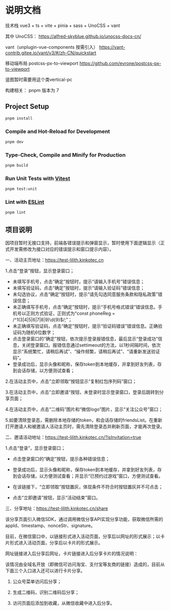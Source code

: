 # 说明文档

技术栈 vue3 + ts + vite + pinia + sass + UnoCSS + vant

其中
UnoCSS：
<https://alfred-skyblue.github.io/unocss-docs-cn/>

vant（unplugin-vue-components 按需引入）
<https://vant-contrib.gitee.io/vant/v3/#/zh-CN/quickstart>

移动端布局
postcss-px-to-viewport
<https://github.com/evrone/postcss-px-to-viewport>

竖图暂时需要用这个类vertical-pc

构建相关：
pnpm 版本为 7

## Project Setup

```sh
pnpm install
```

### Compile and Hot-Reload for Development

```sh
pnpm dev
```

### Type-Check, Compile and Minify for Production

```sh
pnpm build
```

### Run Unit Tests with [Vitest](https://vitest.dev/)

```sh
pnpm test:unit
```

### Lint with [ESLint](https://eslint.org/)

```sh
pnpm lint
```

## 项目说明

因项目暂时无接口支持，前端各错误提示和弹窗显示，暂时使用下面逻辑显示（正式开发需修改为接口对应的错误提示和窗口提示内容）。

一、活动主页地址：<https://test-lilith.kinkotec.cn>

1.点击“登录”按钮，显示登录窗口；

- 未填写手机号，点击“确定”按钮时，提示“请输入手机号”错误信息；
- 未填写验证码，点击“确定”按钮时，提示“请输入验证码”错误信息；
- 未勾选协议，点击“确定”按钮时，提示“请先勾选同意服务条款和隐私政策”错误信息；
- 未正确填写手机号，点击“确定”按钮时，提示“手机号格式错误”错误信息。手机号以正则方式验证，正则式为“const phoneReg = /^1(3|4|5|6|7|8|9)\d{9}$/;”；
- 未正确填写验证码，点击“确定”按钮时，提示“验证码错误”错误信息。正确验证码为随机6位数字；
- 点击登录窗口的“确定”按钮，依次提示登录报错信息，最后显示“登录成功”信息，关闭登录窗口。报错信息通过settimeout的方法，以1秒间隔时间，依次显示“系统繁忙，请稍后再试”、“操作频繁，请稍后再试”、“请重新发送验证码”。
- 登录成功后，显示头像和昵称，保存token到本地缓存，并拿到好友列表，存到会话存储，以方便测试查看；

2.在活动主页中，点击”立即领取“按钮显示“复制红包序列码”窗口；

3.在活动主页中，点击”立即邀请“按钮，未登录时显示登录窗口，登录后跳转到分享页面；

4.在活动主页中，点击“二维码”图片和“微信logo”图片，显示“关注公众号”窗口；

5.如要清除登录态，需删除本地存储的token，和会话存储的friendsList。在重新打开邀请人和被邀请人活动主页时，需先清除登录态并刷新页面，才能再次登录。

二、邀请活动地址：<https://test-lilith.kinkotec.cn/?isInvitation=true>

1.点击“登录”，显示登录窗口；

- 点击登录窗口的“确定”按钮，提示各种错误信息；

- 登录成功后，显示头像和昵称，保存token到本地缓存，并拿到好友列表，存到会话存储，以方便测试查看；并显示“已预约过游戏”窗口，方便测试查看。

- 在该链接下，“立即领取”按钮置灰，体现条件不符合时按钮置灰并不可点击；

- 点击“立即邀请”按钮，显示“活动结束”窗口。

三、分享地址：<https://test-lilith.kinkotec.cn/share>

该分享页面引入微信SDK，通过调用微信分享API实现分享功能，获取微信所需的appId、timestamp、nonceStr、signature。

目前，在微信窗口中，以链接形式进入活动页面，分享后以网址的形式展示；以卡片形式进入活动页面，分享后以卡片的形式展示。

网址链接进入后分享后网址，卡片链接进入后分享卡片的情况说明：

该情况由全域名开放（即微信可访问淘宝、支付宝等友商的链接）造成的，目前从下面三个入口进入还可以进行卡片分享。

1. 公众号菜单访问后分享；

2. 生成二维码，识别二维码后分享；

3. 访问页面后添加到收藏，从微信收藏中进入后分享。